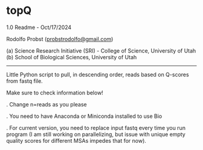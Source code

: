 # topQ

1.0 Readme - Oct/17/2024

Rodolfo Probst (probstrodolfo@gmail.com)

(a) Science Research Initiative (SRI) - College of Science, University of Utah
(b) School of Biological Sciences, University of Utah

-----------------------------------------------------------------------------

Little Python script to pull, in descending order, reads based on Q-scores from fastq file.

Make sure to check information below!


. Change n=reads as you please

. You need to have Anaconda or Miniconda installed to use Bio

. For current version, you need to replace input fastq every time you run program (I am still working on parallelizing, but issue with unique empty quality scores for different MSAs impedes that for now).
